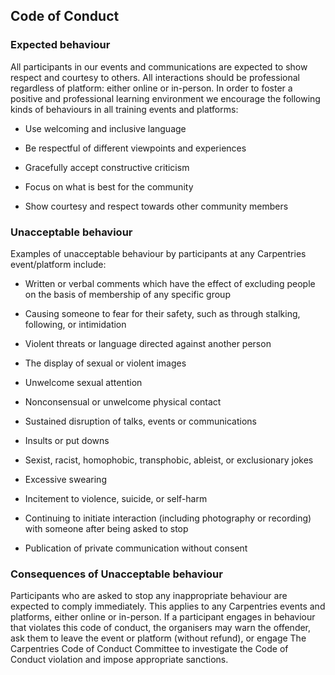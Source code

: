 ## Code of Conduct

### Expected behaviour

All participants in our events and communications are expected to show respect and courtesy to others. All interactions should be professional regardless of platform: either online or in-person. In order to foster a positive and professional learning environment we encourage the following kinds of behaviours in all training events and platforms:

* Use welcoming and inclusive language

* Be respectful of different viewpoints and experiences

* Gracefully accept constructive criticism

* Focus on what is best for the community

* Show courtesy and respect towards other community members


### Unacceptable behaviour

Examples of unacceptable behaviour by participants at any Carpentries event/platform include:

* Written or verbal comments which have the effect of excluding people on the basis of membership of any specific group

* Causing someone to fear for their safety, such as through stalking, following, or intimidation

* Violent threats or language directed against another person

* The display of sexual or violent images

* Unwelcome sexual attention

* Nonconsensual or unwelcome physical contact

* Sustained disruption of talks, events or communications

* Insults or put downs

* Sexist, racist, homophobic, transphobic, ableist, or exclusionary jokes

* Excessive swearing

* Incitement to violence, suicide, or self-harm

* Continuing to initiate interaction (including photography or recording) with someone after being asked to stop

* Publication of private communication without consent

### Consequences of Unacceptable behaviour

Participants who are asked to stop any inappropriate behaviour are expected to comply immediately. This applies to any Carpentries events and platforms, either online or in-person. If a participant engages in behaviour that violates this code of conduct, the organisers may warn the offender, ask them to leave the event or platform (without refund), or engage The Carpentries Code of Conduct Committee to investigate the Code of Conduct violation and impose appropriate sanctions.
